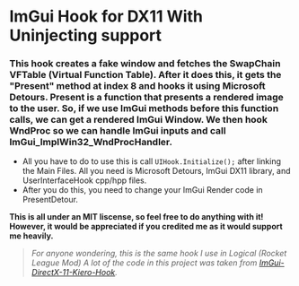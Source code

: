 # ImGui Hook for DX11 With Uninjecting support

### This hook creates a fake window and fetches the SwapChain VFTable (Virtual Function Table). After it does this, it gets the "Present" method at index 8 and hooks it using Microsoft Detours. Present is a function that presents a rendered image to the user. So, if we use ImGui methods before this function calls, we can get a rendered ImGui Window. We then hook WndProc so we can handle ImGui inputs and call ImGui_ImplWin32_WndProcHandler. 

* All you have to do to use this is call `UIHook.Initialize();` after linking the Main Files. All you need is Microsoft Detours, ImGui DX11 library, and UserInterfaceHook cpp/hpp files.
* After you do this, you need to change your ImGui Render code in PresentDetour.

**This is all under an MIT liscense, so feel free to do anything with it! However, it would be appreciated if you credited me as it would support me heavily.**

> *For anyone wondering, this is the same hook I use in Logical (Rocket League Mod)*
> *A lot of the code in this project was taken from [ImGui-DirectX-11-Kiero-Hook](https://github.com/rdbo/ImGui-DirectX-11-Kiero-Hook/blob/master/ImGui%20DirectX%2011%20Kiero%20Hook/main.cpp).*

